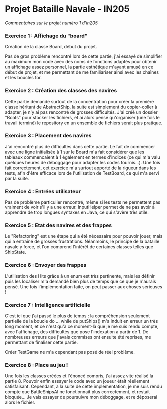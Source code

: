 # Projet Bataille Navale - IN205

*Commentaires sur le projet numéro 1 d'in205*

### Exercice 1 : Affichage du "board"
Création de la classe Board, début du projet.

Pas de gros problème rencontré lors de cette partie, j'ai essayé de simplifier au maximum mon code avec des noms de fonctions adaptés pour obtenir un affichage assez personnel, la partie esthétique m'ayant amusé en ce début de projet, et me permettant de me familiariser ainsi avec les chaînes et les boucles for.

### Exercice 2 : Création des classes des navires

Cette partie demande surtout de la concentration pour créer la première classe héritant de AbstractShip, la suite est simplement du copier-coller à adapter, je n'y ai pas rencontré de grosses difficultés. J'ai créé un dossier "Boats" pour stocker les fichiers, et ai alors pensé qu'organiser (une fois le travail terminé) le repository en un ensemble de fichiers serait plus pratique.

### Exercice 3 : Placement des navires

J'ai rencontré plus de difficultés dans cette partie. Le fait de commencer avec une ligne initialisée à 1 sur le Board m'a fait considérer que les tableaux commencaient à 1 également en termes d'indices (ce qui m'a valu quelques heures de déboggage pour adapter les codes fournis...). Une fois fait correctement, cet exercice m'a surtout apporté de la rigueur dans les tests, afin d'être efficace lors de l'utilisation de TestBoard, ce qui m'a servi par la suite.

### Exercice 4 : Entrées utilisateur

Pas de problème particulier rencontré, même si les tests ne permettent pas vraiment de voir s'il y a une erreur.
InputHelper permet de ne pas avoir à apprendre de trop longues syntaxes en Java, ce qui s'avère très utile.

### Exercice 5 : Etat des navires et des frappes

Le "Refactoring" est une étape qui a été nécessaire pour pouvoir jouer, mais qui a entraîné de grosses frustrations. Néanmoins, le principe de la bataille navale y force, et l'on comprend l'intérêt de certaines classes telles que ShipState.

### Exercice 6 : Envoyer des frappes

L'utilisation des Hits grâce à un enum est très pertinente, mais les définir puis les localiser m'a demandé bien plus de temps que ce que je n'aurais pensé.
Une fois l'implémentation faite, on peut passer aux choses sérieuses !

### Exercice 7 : Intelligence artificielle

C'est ici que j'ai passé le plus de temps : la compréhension seulement partielle de la boucle do ... while de putShips() m'a induit en erreur un très long moment, et ce n'est qu'à ce moment-là que je me suis rendu compte, avec l'affichage, des difficultés que pose l'indexation à partir de 1. De nombreuses erreurs que j'avais commises ont ensuite été reprises, me permettant de finaliser cette partie.

Créer TestGame ne m'a cependant pas posé de réel problème.

### Exercice 8 : Place au jeu !

Une fois les classes créées et l'énoncé compris, j'ai assez vite réalisé la partie 8. Pouvoir enfin essayer le code avec un joueur était réellement satisfaisant. Cependant, à la suite de cette implémentation, je me suis rendu compte que BattleShipsAI ne fonctionnait plus correctement, et restait bloquée... Je vais essayer de poursuivre mon déboggage, et re déposerai alors le fichier.
